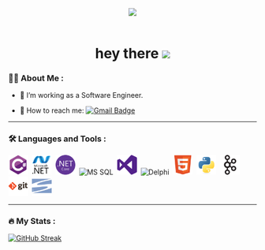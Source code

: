 <div id="header" align="center">
  <!--
  <img src="https://media.giphy.com/media/p4NLw3I4U0idi/giphy.gif" width="488"/>
  -->
  <img src="https://media.giphy.com/media/0TtX2qqpxp3pIafzio/giphy.gif" width="240"/>
</div>
<div align="center">
  <img src="https://komarev.com/ghpvc/?username=Basic37&style=flat-square&color=blue" alt=""/>
  <h1>
    hey there
    <img src="https://media.giphy.com/media/hvRJCLFzcasrR4ia7z/giphy.gif" width="30px"/>
  </h1>
</div> 

### :man_technologist: About Me :

- :telescope: I’m working as a Software Engineer.

- :e-mail: How to reach me: [![Gmail Badge](https://img.shields.io/badge/-email-blue?style=flat&logo=gmail&logoColor=white)](bulgakovas85@gmail.com)

---

### :hammer_and_wrench: Languages and Tools :
<div>
  <img src="https://github.com/devicons/devicon/blob/master/icons/csharp/csharp-original.svg" title="C#" alt="C#" width="40" height="40"/>&nbsp;
  <img src="https://github.com/devicons/devicon/blob/master/icons/dot-net/dot-net-original-wordmark.svg" title=".Net Framework" alt=".Net Framework" width="40" height="40"/>&nbsp;
  <img src="https://github.com/devicons/devicon/blob/master/icons/dotnetcore/dotnetcore-original.svg" title=".Net Core" alt=".Net Core" width="40" height="40"/>&nbsp;
  <img src="https://assets.toptal.io/images?url=https://bs-uploads.toptal.io/blackfish-uploads/components/skill_page/content/logo_file/logo/195522/regular_82x82_mssql-a18f23f62a3f2d38756c6fcf3dd0b6b9.png" title="MS SQL" alt="MS SQL" width="40" height="40"/>&nbsp;
  <img src="https://github.com/devicons/devicon/blob/master/icons/visualstudio/visualstudio-plain.svg" title="Visual Studio" alt="Visual Studio" width="40" height="40"/>&nbsp;
  <img src="[https://dtffvb2501i0o.cloudfront.net/images/logos/rad-server-logo-64.webp](https://ru.wikipedia.org/wiki/Delphi_%28%D1%81%D1%80%D0%B5%D0%B4%D0%B0_%D1%80%D0%B0%D0%B7%D1%80%D0%B0%D0%B1%D0%BE%D1%82%D0%BA%D0%B8%29#/media/%D0%A4%D0%B0%D0%B9%D0%BB:%D0%9B%D0%BE%D0%B3%D0%BE%D1%82%D0%B8%D0%BF_Embarcadero_Delphi.png)" title="Delphi" alt="Delphi" width="40" height="40"/>&nbsp;
  <img src="https://github.com/devicons/devicon/blob/master/icons/html5/html5-original.svg" title="HTML5" alt="HTML5" width="40" height="40"/>&nbsp;
  <img src="https://github.com/devicons/devicon/blob/master/icons/python/python-original.svg" title="Python" alt="Python" width="40" height="40"/>&nbsp;
  <img src="https://github.com/devicons/devicon/blob/master/icons/apachekafka/apachekafka-original.svg" title="Apache Kafka" alt="Apache Kafka" width="40" height="40"/>&nbsp;
  <img src="https://github.com/devicons/devicon/blob/master/icons/git/git-original-wordmark.svg" title="Git" **alt="Git" width="40" height="40"/>&nbsp;
  <img src="https://github.com/devicons/devicon/blob/master/icons/subversion/subversion-original.svg" title="Subversion" alt="Subversion" width="40" height="40"/>
</div>

---

### :fire: My Stats :
[![GitHub Streak](http://github-readme-streak-stats.herokuapp.com?user=Basic37&theme=dark&background=000000)](https://git.io/streak-stats)
<!--        
[![Top Langs](https://github-readme-stats.vercel.app/api/top-langs/?username=Basic37&layout=compact)](https://github.com/anuraghazra/github-readme-stats)
-->

<!--
**Basic37/Basic37** is a ✨ _special_ ✨ repository because its `README.md` (this file) appears on your GitHub profile.

Here are some ideas to get you started:

- 🔭 I’m currently working on ...
- 🌱 I’m currently learning ...
- 👯 I’m looking to collaborate on ...
- 🤔 I’m looking for help with ...
- 💬 Ask me about ...
- 📫 How to reach me: ...
- 😄 Pronouns: ...
- ⚡ Fun fact: ...
-->

